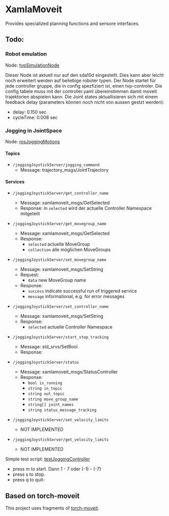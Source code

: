 # XamlaMoveit

Provides specialized planning functions and sensore interfaces.

## Todo:
### Robot emulation

Node: [tvpSimulationNode](https://github.com/Xamla/Rosvita.Control/blob/master/lua/xamlamoveit/actionNodes/tvpSimulationNode.lua)

Dieser Node ist aktuell nur auf den sda10d eingestellt. Dies kann aber leicht noch erweitert werden auf beliebige roboter typen.
Der Node startet für jede controller gruppe, die in config spezfiziert ist, einen tvp-controler.
Die config tabele muss mit der controller.yaml übereinstimmen damit moveit trajektorien abspielen kann.
Die Joint states aktuallisieren sich mit einem feedback delay (parameters können noch nicht von aussen gestzt werden):
- delay:  0.150 sec
- cycleTime: 0.008 sec

### Jogging in JointSpace
 Node: [rosJoggingMotions](https://github.com/Xamla/Rosvita.Control/blob/master/lua/xamlamoveit/actionNodes/rosJoggingMotions.lua)
#### Topics
- ```/joggingJoystickServer/jogging_command```
    - Message: trajectory_msgs/JointTrajectory
#### Services
- ```/joggingJoystickServer/get_controller_name```
    - Message: xamlamoveit_msgs/GetSelected
    - Response: in `selected` wird der actuelle Controller Namespace mitgeteilt

- ```/joggingJoystickServer/get_movegroup_name```
    - Message: xamlamoveit_msgs/GetSelected
    - Response:
        - `selected` actuelle MoveGroup
        - `collection` alle möglichen MoveGroups

- ```/joggingJoystickServer/set_movegroup_name```
    - Message: xamlamoveit_msgs/SetString
    - Request:
        - `data` new MoveGroup name
    - Response:
        - `success`  indicate successful run of triggered service
        - `message` informational, e.g. for error messages

- ```/joggingJoystickServer/set_controller_name```
    - Message: xamlamoveit_msgs/SetString
    - Response:
        - `selected` actuelle Controller Namespace

- ```/joggingJoystickServer/start_stop_tracking```
    - Message: std_srvs/SetBool
    - Response:

- ```/joggingJoystickServer/status```
    - Message: xamlamoveit_msgs/StatusController
    - Response:
        - ```bool is_running```
        - ```string in_topic```
        - ```string out_topic```
        - ```string move_group_name```
        - ```string[] joint_names```
        - ```string status_message_tracking```

- ```/joggingJoystickServer/set_velocity_limits```
    -  NOT IMPLEMENTED

- ```/joggingJoystickServer/get_velocity_limits```
    -  NOT IMPLEMENTED

Simple test script: [testJoggingController](https://github.com/Xamla/Rosvita.Control/blob/master/lua/xamlamoveit/tests/testJoggingController.lua)
- press m to start. Dann 1 - 7 oder (-1) - (-7)
- press s to stop.
- press q to quit-

## Based on torch-moveit

This project uses fragments of [torch-moveit](https://github.com/xamla/torch-moveit).
